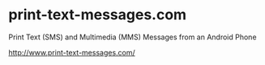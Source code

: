 # print-text-messages.com
Print Text (SMS) and Multimedia (MMS) Messages from an Android Phone

http://www.print-text-messages.com/
